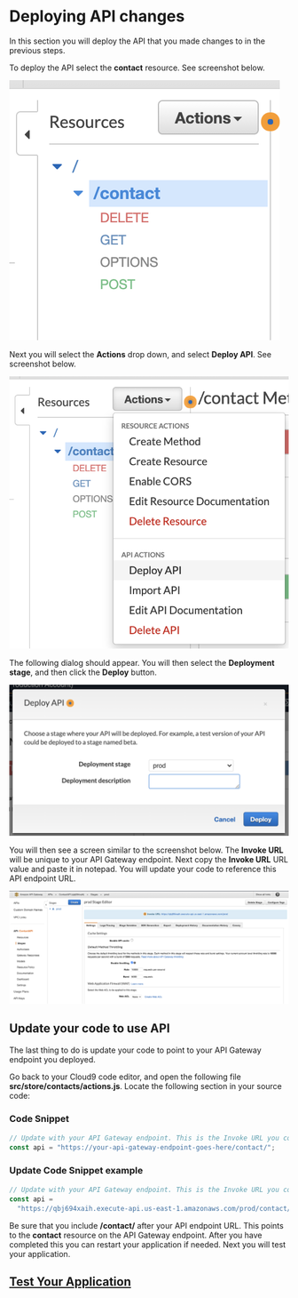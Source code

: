 # Deploying API changes

In this section you will deploy the API that you made changes to in the previous steps.

To deploy the API select the **contact** resource. See screenshot below.

![npm run](../docs/images/api-gateway/api-10.png)

Next you will select the **Actions** drop down, and select **Deploy API**. See screenshot below.

![npm run](../docs/images/api-gateway/api-11.png)

The following dialog should appear. You will then select the **Deployment stage**, and then click the **Deploy** button.

![npm run](../docs/images/api-gateway/api-12.png)

You will then see a screen similar to the screenshot below. The **Invoke URL** will be unique to your API Gateway endpoint. Next copy the **Invoke URL** URL value and paste it in notepad. You will update your code to reference this API endpoint URL.

![npm run](../docs/images/api-gateway/api-13.png)

## Update your code to use API

The last thing to do is update your code to point to your API Gateway endpoint you deployed.

Go back to your Cloud9 code editor, and open the following file **src/store/contacts/actions.js**. Locate the following section in your source code:

### Code Snippet

```js
// Update with your API Gateway endpoint. This is the Invoke URL you copied after deploying your API.
const api = "https://your-api-gateway-endpoint-goes-here/contact/";
```

### Update Code Snippet example

```js
// Update with your API Gateway endpoint. This is the Invoke URL you copied after deploying your API.
const api =
  "https://qbj694xaih.execute-api.us-east-1.amazonaws.com/prod/contact/";
```

Be sure that you include **/contact/** after your API endpoint URL. This points to the **contact** resource on the API Gateway endpoint. After you have completed this you can restart your application if needed. Next you will test your application.

## [Test Your Application](Testing.md)
